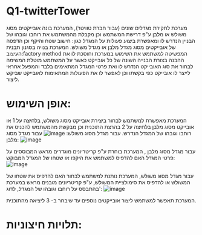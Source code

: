# Q1-twitterTower

מערכת לחקירת מגדלים שונים (עבור חברת טוויטר), המערכת בונה אובייקטים מסוג משולש או מלבן ע"פ דרישת המשתמש וכן מקבלת מהמשתמש את רוחבו וגובהו של הבניין הנדרש לו ומאפשרת ביצוע פעולות על המגדל כגון: חישוב שטח והיקף וכן הדפסה של אובייקטים מסוג  מגדל מלבן או מגדל משולש.
המערכת בנויה בסגנון תבנית העיצוב:factory method המפשיטה למשתמש את השימוש במערכת וחוסכת לו את ההבנה בצורת הבנייה השונה של כל אובייקט כאשר על המשתמש מוטלת המשימה לבחור את סוג האובייקט הנדרש לו ואת פרטי המגדל המתאימים בלבד והמפעל אחראי לייצר לו אובייקט כפי בקשתו וכן לאפשר לו את הפעולות המתאימות לאובייקט שביקש ליצור.

# אופן השימוש:
המערכת מאפשרת למשתמש לבחור ביצירת אובייקט מסוג משולש, בלחיצה על 1 או אובייקט מסוג מלבן בלחיצה על 2 בהרצת התוכנית וכן מבקשת מהמשתמש להכניס את רוחבו וגובהו של המגדל הנדרש.
עבור מגדל מסוג משולש:
![image](https://github.com/ruth-katzir/Q1-twitterTower/assets/133040769/72d72cce-cce3-4042-ae5f-07b2d64b97f6)
עבור מגדל מסוג מלבן:
![image](https://github.com/ruth-katzir/Q1-twitterTower/assets/133040769/fff9e914-38db-41f3-84d0-1b053aa5f38a)

עבור מגדל מסוג מלבן , המערכת בוחרת ע"פ קריטריונים מוגדרים מראש המבוססים על פרטי המגדל האם להדפיס למשתמש את היקפו או שטחו של המגדל המבוקש:
![image](https://github.com/ruth-katzir/Q1-twitterTower/assets/133040769/b723a47e-1e3d-4a05-a14a-fe25dcd0b8fd)

עבור מגדל מסוג משולש, המערכת נותנת למשתמש לבחור האם להדפיס את שטחו של המשולש או להדפיס את סימולציית המשולש, ע"פ קריטריונים מובנים מראש במערכת בהתבסס על רוחבו וגובהו של המגדל, לדוג':
![image](https://github.com/ruth-katzir/Q1-twitterTower/assets/133040769/23941cd9-6190-4052-8cb6-591c65ed9471)

המערכת תאפשר למשתמש ליצור אובייקטים נוספים עד שיבחר ב- 3 ליציאה מהתוכנית.

# תלויות חיצוניות: 

